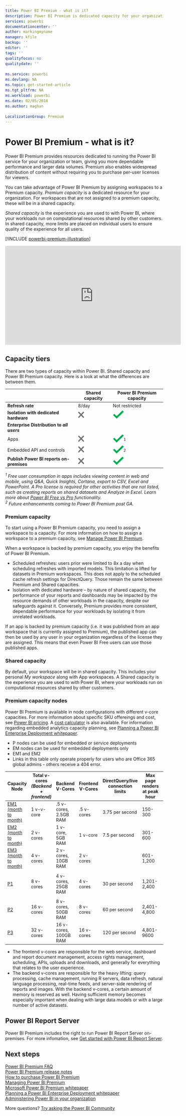 ```yaml
---
title: Power BI Premium - what is it?
description: Power BI Premium is dedicated capacity for your organization or team, giving you more dependable performance and larger data volumes, without requiring you to purchase per-user licenses.
services: powerbi
documentationcenter: ''
author: markingmyname
manager: kfile
backup: ''
editor: ''
tags: ''
qualityfocus: no
qualitydate: ''

ms.service: powerbi
ms.devlang: NA
ms.topic: get-started-article
ms.tgt_pltfrm: NA
ms.workload: powerbi
ms.date: 02/05/2018
ms.author: maghan

LocalizationGroup: Premium
---
```

# Power BI Premium - what is it?
Power BI Premium provides resources dedicated to running the Power BI service for your organization or team, giving you more dependable performance and larger data volumes. Premium also enables widespread distribution of content without requiring you to purchase per-user licenses for viewers.

You can take advantage of Power BI Premium by assigning workspaces to a Premium capacity. *Premium capacity* is a dedicated resource for your organization. For workspaces that are not assigned to a premium capacity, these will be in a shared capacity.

*Shared capacity* is the experience you are used to with Power BI, where your workloads run on computational resources shared by other customers. In shared capacity, more limits are placed on individual users to ensure quality of the experience for all users.

[!INCLUDE [powerbi-premium-illustration](./includes/powerbi-premium-illustration.md)]

<iframe width="560" height="315" src="https://www.youtube.com/embed/lNQDkN0GXzU?rel=0&amp;showinfo=0" frameborder="0" allowfullscreen></iframe>

## Capacity tiers
There are two types of capacity within Power BI. Shared capacity and Power BI Premium capacity. Here is a look at what the differences are between them.

|  | Shared capacity | Power BI Premium capacity |
| --- | --- | --- |
| **Refresh rate** |8/day |Not restricted |
| **Isolation with dedicated hardware** |![](media/service-premium/not-available.png "Not available") |![](media/service-premium/available.png "Available") |
| **Enterprise Distribution to** ***all users*** | | |
| Apps |![](media/service-premium/not-available.png "Not available") |![](media/service-premium/available.png "Available")<sup>1</sup> |
| Embedded API and controls |![](media/service-premium/not-available.png "Not available") |![](media/service-premium/available.png "Available")<sup>2</sup> |
| **Publish Power BI reports on-premises** |![](media/service-premium/not-available.png "Not available") |![](media/service-premium/available.png "Available") |

*<sup>1</sup> Free user consumption in apps includes viewing content in web and mobile, using Q&A, Quick Insights, Cortana, export to CSV, Excel and PowerPoint. A Pro license is required for other activities that are not listed, such as creating reports on shared datasets and Analyze in Excel. Learn more about [Power BI Free vs Pro](service-free-vs-pro.md) functionality.*  
*<sup>2</sup> Future enhancements coming to Power BI Premium post GA.*

### Premium capacity
To start using a Power BI Premium capacity, you need to assign a workspace to a capacity. For more information on how to assign a workspace to a premium capacity, see [Manage Power BI Premium](service-admin-premium-manage.md).

When a workspace is backed by premium capacity, you enjoy the benefits of Power BI Premium.

* Scheduled refreshes: users prior were limited to 8x a day when scheduling refreshes with imported models. This limitation is lifted for datasets in Premium workspaces. This does not apply to the scheduled cache refresh settings for DirectQuery. Those remain the same between Premium and Shared capacities.
* Isolation with dedicated hardware – by nature of shared capacity, the performance of your reports and dashboards may be impacted by the resource demands of other workloads in the capacity, despite our safeguards against it. Conversely, Premium provides more consistent, dependable performance for your workloads by isolating it from unrelated workloads.

If an app is backed by premium capacity (i.e. it was published from an app workspace that is currently assigned to Premium), the published app can then be used by any user in your organization regardless of the license they are assigned. This means that even Power BI Free users can use those published apps.

### Shared capacity
By default, your workspace will be in shared capacity. This includes your personal *My workspace* along with App workspaces. A Shared capacity is the experience you are used to with Power BI, where your workloads run on computational resources shared by other customers.

<a name="premiumskus"/>

### Premium capacity nodes
Power BI Premium is available in node configurations with different v-core capacities. For more information about specific SKU offereings and cost, see [Power BI pricing](https://powerbi.microsoft.com/pricing/). A [cost calculator](https://powerbi.microsoft.com/calculator/) is also available. For information regarding embedded analytics capacity planning, see [Planning a Power BI Enterprise Deployment whitepaper](https://aka.ms/pbienterprisedeploy).

* P nodes can be used for embedded or service deployments
* EM nodes can be used for embedded deployments only
* EM1 and EM2 
* Links in this table only operate properly for users who are Office 365 global admins - others receive a 404 error. 

| Capacity Node | Total v-cores<br/>*(Backend + frontend)* | Backend V-Cores | Frontend V-Cores | DirectQuery/live connection limits | Max page renders at peak hour | Availability |
| --- | --- | --- | --- | --- | --- | --- |
| [EM1 (month to month)](https://portal.office.com/SubscriptionDetails?OfferId=4004702D-749C-4F74-BF47-3048F1833780&adminportal=1) |1 v-v-core |.5 v-cores, 2.5GB RAM |.5 v-cores |3.75 per second |150-300 |Available |
| [EM2 (month to month)](https://portal.office.com/SubscriptionDetails?OfferId=4004702D-749C-4F74-BF47-3048F1833780&adminportal=1) |2 v-cores |1 v-core, 5GB RAM |1 v-core |7.5 per second |301-600 |Available |
| [EM3 (month to month)](https://portal.office.com/SubscriptionDetails?OfferId=4004702D-749C-4F74-BF47-3048F1833780&adminportal=1) |4 v-cores |2 v-cores, 10GB RAM |2 v-cores | |601-1,200 |Available |
| [P1](https://portal.office.com/SubscriptionDetails?OfferId=b3ec5615-cc11-48de-967d-8d79f7cb0af1&adminportal=1) |8 v-cores |4 v-cores, 25GB RAM |4 v-cores |30 per second |1,201-2,400 |Available ([month to month](https://portal.office.com/SubscriptionDetails?OfferId=E4C8EDD3-74A1-4D42-A738-C647972FBE81&adminportal=1) is also available) |
| [P2](https://portal.office.com/SubscriptionDetails?OfferId=062F2AA7-B4BC-4B0E-980F-2072102D8605&adminportal=1) |16 v-cores |8 v-cores, 50GB RAM |8 v-cores |60 per second |2,401-4,800 |Available |
| [P3](https://portal.office.com/SubscriptionDetails?OfferId=40c7d673-375c-42a1-84ca-f993a524fed0&adminportal=1) |32 v-cores |16 v-cores, 100GB RAM |16 v-cores |120 per second |4,801-9600 |Available |

* The frontend v-cores are responsible for the web service, dashboard and report document management, access rights management, scheduling, APIs, uploads and downloads, and generally for everything that relates to the user experience.
* The backend v-cores are responsible for the heavy lifting: query processing, cache management, running R servers, data refresh, natural language processing, real-time feeds, and server-side rendering of reports and images. With the backend v-cores, a certain amount of memory is reserved as well. Having sufficient memory becomes especially important when dealing with large data models or with a large number of active datasets.

## Power BI Report Server
Power BI Premium includes the right to run Power BI Report Server on-premises. For more infomation, see [Get started with Power BI Report Server](report-server/get-started.md).

## Next steps
[Power BI Premium FAQ](service-premium-faq.md)  
[Power BI Premium release notes](service-premium-release-notes.md)  
[How to purchase Power BI Premium](service-admin-premium-purchase.md)  
[Managing Power BI Premium](service-admin-premium-manage.md)  
[Microsoft Power BI Premium whitepaper](https://aka.ms/pbipremiumwhitepaper)  
[Planning a Power BI Enterprise Deployment whitepaper](https://aka.ms/pbienterprisedeploy)  
[Administering Power BI in your organization](service-admin-administering-power-bi-in-your-organization.md)  

More questions? [Try asking the Power BI Community](https://community.powerbi.com/)

